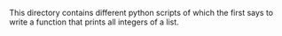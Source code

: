 This directory contains different python scripts of which the first says to write a function that prints all integers of a list.
